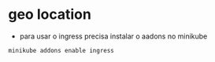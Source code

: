 # geo location
- para usar o ingress precisa instalar o aadons no minikube
```
minikube addons enable ingress
```

